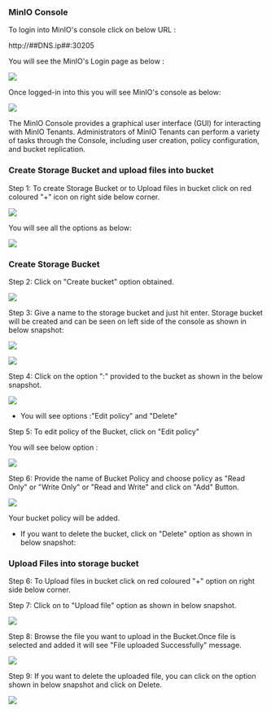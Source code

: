 ### MinIO Console

To login into MinIO's console click on below URL :

http://##DNS.ip##:30205 


You will see the MinIO's Login page as below :

 ![](_images/login-console.PNG)

Once logged-in into this you will see MinIO's console as below:


 ![](_images/logged-in-console.PNG)

The MinIO Console provides a graphical user interface (GUI) for interacting with MinIO Tenants.
Administrators of MinIO Tenants can perform a variety of tasks through the Console, including user creation, policy configuration, and bucket replication. 

### Create Storage Bucket and upload files into bucket



Step 1: To create Storage Bucket or to Upload files in bucket click on red coloured "+" icon on right side below corner.

 ![](_images/console-option.PNG)

You will see all the options as below:

![](_images/option.PNG)

### Create Storage Bucket

Step 2: Click on "Create bucket" option obtained.

![](_images/create-bucket.PNG)

Step 3: Give a name to the storage bucket and just hit enter. Storage bucket will be created and can be seen on left side of the console as shown in below snapshot:

![](_images/bucket-name.PNG)

![](_images/bucket-created.PNG)

Step 4: Click on the option ":" provided to the bucket as shown in the below snapshot.

![](_images/edit-policy-option.PNG)

- You will see options :"Edit policy" and "Delete" 

Step 5: To edit policy of the Bucket, click on "Edit policy"

You will see below option :

![](_images/edit-policy-option-read-write.PNG)

Step 6: Provide the name of Bucket Policy and choose policy as "Read Only" or "Write Only" or "Read and Write" and click on "Add" Button.

![](_images/bucket-policy-edit.PNG)

 Your bucket policy will be added.

- If you want to delete the bucket, click on "Delete" option as shown in below snapshot:


### Upload Files into storage bucket

Step 6: To Upload files in bucket click on red coloured "+" option on right side below corner.

Step 7: Click on to "Upload file" option as shown in below snapshot.

![](_images/upload-file.PNG)

Step 8: Browse the file you want to upload in the Bucket.Once file is selected and added it will see "File uploaded Successfully" message.

![](_images/upload-file-successful.PNG)

Step 9: If you want to delete the uploaded file, you can click on the option shown in below snapshot and click on Delete.

![](_images/delete-uploaded-file.PNG)









